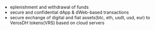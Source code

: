 - eplenishment and withdrawal of funds
- secure and confidential dApp & dWeb-based transactions 
- secure exchange of digital and fiat assets(btc, eth, usdt, usd, eur) to VerosDH tokens(VRS) based on cloud servers
